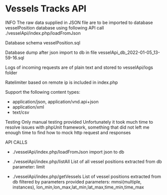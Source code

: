 # Vessels Tracks API

INFO
The raw data supplied in JSON file are to be imported to database vesselPosition database using following API call
./vesselApi/index.php/loadFromJson

Database schema
vesselPosition.sql

Database dump after json import to db in file
vesselApi_db_2022-01-05_13-59-16.sql

Logs of incoming requests are of plain text and stored to vesselApi/logs folder

Ratelimiter based on remote ip is included in index.php

Support the following content types:
  * application/json, application/vnd.api+json
  * application/xml
  * text/csv

Testing
Only manual testing provided
Unfortunately it took much time to resolve issues with phpUnit framework, something that did not left me enough time to find how to mock http request and responses

API CALLS

- ./vesselApi/index.php/loadFromJson
import json to db

- ./vesselApi/index.php/listAll
List of all vessel positions extracted from db
parameter: limit

- ./vesselApi/index.php/getVessels
List of vessel positions extracted from db filtered by parameters provided
parameters: mmsi(multiple, instances), lon_min,lon_max,lat_min,lat_max,time_min,time_max





